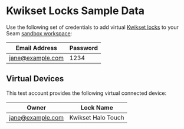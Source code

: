 # Kwikset Locks Sample Data

Use the following set of credentials to add virtual [Kwikset locks](../kwikset-locks.md) to your Seam [sandbox workspace](../../core-concepts/workspaces/#sandbox-workspaces):

| Email Address    | Password |
| ---------------- | -------- |
| jane@example.com | 1234     |

## Virtual Devices

This test account provides the following virtual connected device:

| Owner            | Lock Name          |
| ---------------- | ------------------ |
| jane@example.com | Kwikset Halo Touch |
